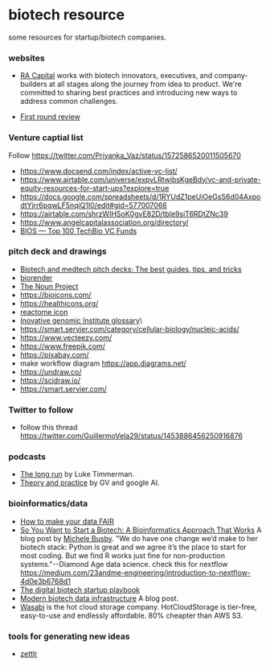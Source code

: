 # biotech resource
some resources for startup/biotech companies.

### websites

* [RA Capital](https://www.racap.com/innovator-resources) works with biotech innovators, executives, and company-builders at all stages along the journey from idea to product. We're committed to sharing best practices and introducing new ways to address common challenges.

* [First round review](https://review.firstround.com/)


### Venture captial list

Follow https://twitter.com/Priyanka_Vaz/status/1572586520011505670

* https://www.docsend.com/index/active-vc-list/
* https://www.airtable.com/universe/expvLRtwibsKgeBdy/vc-and-private-equity-resources-for-start-ups?explore=true
* https://docs.google.com/spreadsheets/d/1RYUdZ1peUiOeGsS6d04AxpodtYjrr6pqwLF5nqiQ1I0/edit#gid=577007066
* https://airtable.com/shrzWIHSoK0gvE82D/tble9siT6RDtZNc39
* https://www.angelcapitalassociation.org/directory/
* [BIOS — Top 100 TechBio VC Funds](https://medium.com/bios-community/bios-top-100-techbio-vc-funds-297278d90965)

### pitch deck and drawings

* [Biotech and medtech pitch decks: The best guides, tips, and tricks](https://www.pharmagellan.com/blog/pitch-deck-tips)
* [biorender](https://biorender.io/)
* [The Noun Project](https://thenounproject.com/)
* https://bioicons.com/
* https://healthicons.org/
* [reactome icon](https://reactome.org/icon-lib)
* [Inovative genomic Institute glossary](https://innovativegenomics.org/resources/educational-materials/glossary/)\  
* https://smart.servier.com/category/cellular-biology/nucleic-acids/
* https://www.vecteezy.com/
* https://www.freepik.com/
* https://pixabay.com/
* make workflow diagram https://app.diagrams.net/
* https://undraw.co/
* https://scidraw.io/
* https://smart.servier.com/

### Twitter to follow
* follow this thread https://twitter.com/GuillermoVela29/status/1453886456250916876

### podcasts

* [The long run](https://podcasts.apple.com/us/podcast/the-long-run-with-luke-timmerman/id1282838969) by Luke Timmerman.
* [Theory and practice](https://podcasts.apple.com/us/podcast/theory-and-practice/id1480260459) by GV and google AI.


### bioinformatics/data 

* [How to make your data FAIR](https://howtofair.dk/)
* [So You Want to Start a Biotech: A Bioinformatics Approach That Works](https://michelebusby.tumblr.com/post/643211974587629568/so-you-want-to-start-a-biotech-a-bioinformatics) A blog post by [Michele Busby](https://twitter.com/michelebusby/status/1361387303021776897?lang=en).
"We do have one change we’d make to her biotech stack: Python is great and we agree it’s the place to start for most coding. But we find R works just fine for non-production systems."--Diamond Age data science. check this for nextflow https://medium.com/23andme-engineering/introduction-to-nextflow-4d0e3b6768d1
* [The digital biotech startup playbook](https://medium.com/@jfeala/the-digital-biotech-startup-playbook-398aeafca8a4)
* [Modern biotech data infrastructure](http://blog.booleanbiotech.com/biotech-data-infrastructure.html) A blog post.
* [Wasabi](https://wasabi.com/migrate-with-nate/) is the hot cloud storage company. HotCloudStorage is tier-free, easy-to-use and endlessly affordable. 80% cheapter than AWS S3.

### tools for generating new ideas

* [zettlr](https://zettlr.com/)
